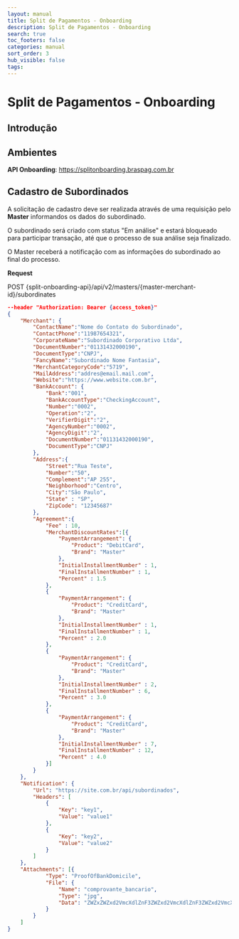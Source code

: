 ```yaml
---
layout: manual
title: Split de Pagamentos - Onboarding
description: Split de Pagamentos - Onboarding
search: true
toc_footers: false
categories: manual
sort_order: 3
hub_visible: false
tags:
---
```


# Split de Pagamentos - Onboarding

## Introdução

## Ambientes

**API Onboarding**: https://splitonboarding.braspag.com.br

## Cadastro de Subordinados

A solicitação de cadastro deve ser realizada através de uma requisição pelo **Master** informandos os dados do subordinado.

O subordinado será criado com status "Em análise" e estará bloqueado para participar transação, até que o processo de sua análise seja finalizado. 

O Master receberá a notificação com as informações do subordinado ao final do processo.

**Request**

<aside class="request"><span class="method post">POST</span> <span class="endpoint">{split-onboarding-api}/api/v2/masters/{master-merchant-id}/subordinates</span></aside>

```json
--header "Authorization: Bearer {access_token}"
{
    "Merchant": {
        "ContactName":"Nome do Contato do Subordinado",
        "ContactPhone":"11987654321",
        "CorporateName":"Subordinado Corporativo Ltda",
        "DocumentNumber":"01131432000190",
        "DocumentType":"CNPJ",
        "FancyName":"Subordinado Nome Fantasia",
        "MerchantCategoryCode":"5719",
        "MailAddress":"addres@email.mail.com",
        "Website":"https://www.website.com.br",
        "BankAccount": {
            "Bank":"001",
            "BankAccountType":"CheckingAccount",
            "Number":"0002",
            "Operation":"2",
            "VerifierDigit":"2",
            "AgencyNumber":"0002",
			"AgencyDigit":"2",
			"DocumentNumber":"01131432000190",
			"DocumentType":"CNPJ"
		},
		"Address":{  
			"Street":"Rua Teste",
			"Number":"50",
			"Complement":"AP 255",
			"Neighborhood":"Centro",
			"City":"São Paulo",
			"State" : "SP",
			"ZipCode": "12345687"
		},
		"Agreement":{
			"Fee" : 10,
			"MerchantDiscountRates":[{
			    "PaymentArrangement": {
				    "Product": "DebitCard",
					"Brand": "Master"
				},
				"InitialInstallmentNumber" : 1,
				"FinalInstallmentNumber" : 1,
				"Percent" : 1.5
			},
			{
			    "PaymentArrangement": {
				    "Product": "CreditCard",
					"Brand": "Master"
				},
				"InitialInstallmentNumber" : 1,
				"FinalInstallmentNumber" : 1,
				"Percent" : 2.0
			},
			{
			    "PaymentArrangement": {
				    "Product": "CreditCard",
					"Brand": "Master"
				},
				"InitialInstallmentNumber" : 2,
				"FinalInstallmentNumber" : 6,
				"Percent" : 3.0
			},
			{
			    "PaymentArrangement": {
				    "Product": "CreditCard",
					"Brand": "Master"
				},
				"InitialInstallmentNumber" : 7,
				"FinalInstallmentNumber" : 12,
				"Percent" : 4.0
			}]
		}
	},
	"Notification": {
		"Url": "https://site.com.br/api/subordinados",
		"Headers": [
			{
				"Key": "key1",
				"Value": "value1"
			},
			{
				"Key": "key2",
				"Value": "value2"
			}
		]
	},
	"Attachments": [{
			"Type": "ProofOfBankDomicile",
			"File": {
				"Name": "comprovante_bancario",
                "Type": "jpg",
                "Data": "ZWZxZWZxd2VmcXdlZnF3ZWZxd2VmcXdlZnF3ZWZxd2VmcXdlZnF3ZWZxdzM0ZndlZndlcXdlZnF3ZWZxd2VmcXdlZnF3ZWZ3cQ=="
			}
		}
	]
}
```
